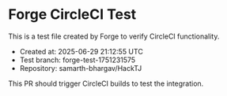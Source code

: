 # Forge CircleCI Test
                
This is a test file created by Forge to verify CircleCI functionality.

- Created at: 2025-06-29 21:12:55 UTC
- Test branch: forge-test-1751231575
- Repository: samarth-bhargav/HackTJ

This PR should trigger CircleCI builds to test the integration.
